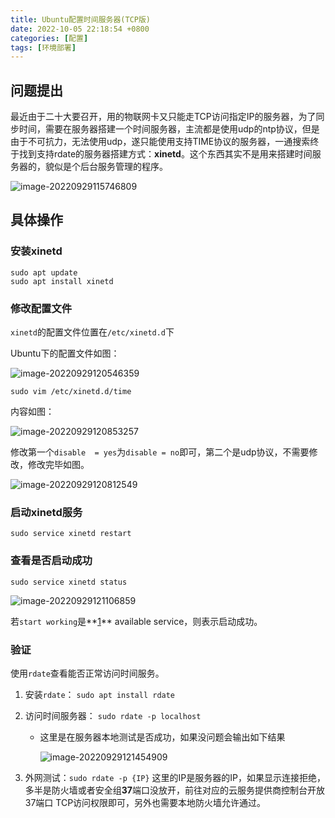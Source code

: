 ```yaml
---
title: Ubuntu配置时间服务器(TCP版)
date: 2022-10-05 22:18:54 +0800
categories: [配置]
tags: [环境部署]
---
```


## 问题提出

最近由于二十大要召开，用的物联网卡又只能走TCP访问指定IP的服务器，为了同步时间，需要在服务器搭建一个时间服务器，主流都是使用udp的ntp协议，但是由于不可抗力，无法使用udp，遂只能使用支持TIME协议的服务器，一通搜索终于找到支持rdate的服务器搭建方式：**xinetd**。这个东西其实不是用来搭建时间服务器的，貌似是个后台服务管理的程序。

![image-20220929115746809](http://qiniu.rainna.xyz/image-20220929115746809.png)

## 具体操作

### 安装xinetd

```shell
sudo apt update
sudo apt install xinetd
```

### 修改配置文件

`xinetd`的配置文件位置在`/etc/xinetd.d`下

Ubuntu下的配置文件如图：

![image-20220929120546359](http://qiniu.rainna.xyz/image-20220929120546359.png)

```shell
sudo vim /etc/xinetd.d/time
```

内容如图：

![image-20220929120853257](http://qiniu.rainna.xyz/image-20220929120853257.png)

修改第一个`disable  = yes`为`disable = no`即可，第二个是udp协议，不需要修改，修改完毕如图。

![image-20220929120812549](http://qiniu.rainna.xyz/image-20220929120812549.png)

### 启动xinetd服务

```shell
sudo service xinetd restart
```

### 查看是否启动成功

```shell
sudo service xinetd status
```

![image-20220929121106859](http://qiniu.rainna.xyz/image-20220929121106859.png)

若`start working`是**<u>1</u>** available service，则表示启动成功。

### 验证

使用`rdate`查看能否正常访问时间服务。

1. 安装`rdate`： `sudo apt install rdate`

2. 访问时间服务器： `sudo rdate -p localhost`

   - 这里是在服务器本地测试是否成功，如果没问题会输出如下结果

     ![image-20220929121454909](http://qiniu.rainna.xyz/image-20220929121454909.png)

3. 外网测试：`sudo rdate -p {IP}` 这里的IP是服务器的IP，如果显示连接拒绝，多半是防火墙或者安全组**37**端口没放开，前往对应的云服务提供商控制台开放37端口 TCP访问权限即可，另外也需要本地防火墙允许通过。